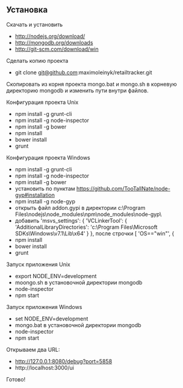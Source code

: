 
## Установка

Скачать и установить

  - http://nodejs.org/download/
  - http://mongodb.org/downloads
  - http://git-scm.com/download/win
   
  
Сделать копию проекта

  - git clone git@github.com:maximoleinyk/retailtracker.git

Скопировать из корня проекта mongo.bat и mongo.sh в корневую директорию mongodb и изменить пути внутри файлов.
  
Конфигурация проекта Unix

  - npm install -g grunt-cli
  - npm install -g node-inspector
  - npm install -g bower
  - npm install
  - bower install
  - grunt
  
Конфигурация проекта Windows

  - npm install -g grunt-cli
  - npm install -g node-inspector
  - npm install -g bower
  - установить по пунктам https://github.com/TooTallNate/node-gyp#installation
  - npm install -g node-gyp
  - открыть файл addon.gypi в директории c:\Program Files\nodejs\node_modules\npm\node_modules\node-gyp\
  - добавить 'msvs_settings': {
    'VCLinkerTool': {
      'AdditionalLibraryDirectories': 'c:\\Program Files\\Microsoft SDKs\\Windows\\v7.1\\Lib\\x64'
    }
   }, после строчки [ 'OS=="win"', {
  - npm install
  - bower install
  - grunt

Запуск приложения Unix

  - export NODE_ENV=development
  - moongo.sh в установочной директории mongodb
  - node-inspector
  - npm start
  
Запуск приложения Windows

  - set NODE_ENV=development
  - mongo.bat в установочной директории mongodb
  - node-inspector
  - npm start

Открываем два URL:

 - http://127.0.0.1:8080/debug?port=5858
 - http://localhost:3000/ui
 
Готово!
